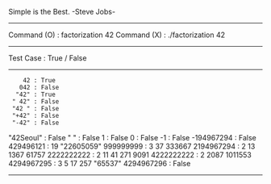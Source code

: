  Simple is the Best. -Steve Jobs-
_________________________________
 Command (O) : factorization 42
 Command (X) : ./factorization 42
_________________________________
 Test Case : True / False
_________________________________
        42 : True
       042 : False
      "42" : True
     " 42" : False
     "42 " : False
     "+42" : False
     "-42" : False
 "42Seoul" : False
       " " : False
         1 : False
         0 : False
        -1 : False
-194967294 : False
 429496121 : 19 "22605059"
 999999999 : 3 37 333667
2194967294 : 2 13 1367 61757
2222222222 : 2 11 41 271 9091
4222222222 : 2 2087 1011553
4294967295 : 3 5 17 257 "65537"
4294967296 : False
_________________________________